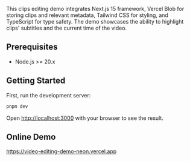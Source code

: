 This clips editing demo integrates Next.js 15 framework, Vercel Blob for storing clips and relevant metadata, Tailwind CSS for styling, and TypeScript for type safety. The demo showcases the ability to highlight clips' subtitles and the current time of the video.

## Prerequisites

- Node.js >= 20.x

## Getting Started

First, run the development server:

```bash
pnpm dev
```

Open [http://localhost:3000](http://localhost:3000) with your browser to see the result.

## Online Demo

https://video-editing-demo-neon.vercel.app
